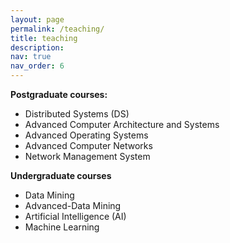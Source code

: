 ```yaml
---
layout: page
permalink: /teaching/
title: teaching
description: 
nav: true
nav_order: 6
---
```



**Postgraduate courses:** 
  - Distributed Systems (DS)
  - Advanced Computer Architecture and Systems 
  - Advanced Operating Systems  
  - Advanced Computer Networks 
  - Network Management System 

**Undergraduate courses**
- Data Mining
- Advanced-Data Mining
- Artificial Intelligence (AI)
- Machine Learning



